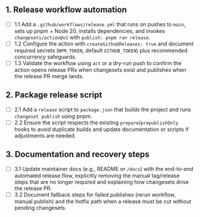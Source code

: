 ## 1. Release workflow automation
- [ ] 1.1 Add a `.github/workflows/release.yml` that runs on pushes to `main`, sets up pnpm + Node 20, installs dependencies, and invokes `changesets/action@v1` with `publish: pnpm run release`.
- [ ] 1.2 Configure the action with `createGithubReleases: true` and document required secrets (`NPM_TOKEN`, default `GITHUB_TOKEN`) plus recommended concurrency safeguards.
- [ ] 1.3 Validate the workflow using `act` or a dry-run push to confirm the action opens release PRs when changesets exist and publishes when the release PR merge lands.

## 2. Package release script
- [ ] 2.1 Add a `release` script to `package.json` that builds the project and runs `changeset publish` using pnpm.
- [ ] 2.2 Ensure the script respects the existing `prepare`/`prepublishOnly` hooks to avoid duplicate builds and update documentation or scripts if adjustments are needed.

## 3. Documentation and recovery steps
- [ ] 3.1 Update maintainer docs (e.g., README or `/docs`) with the end-to-end automated release flow, explicitly removing the manual tag/release steps that are no longer required and explaining how changesets drive the release PR.
- [ ] 3.2 Document fallback steps for failed publishes (rerun workflow, manual publish) and the hotfix path when a release must be cut without pending changesets.
